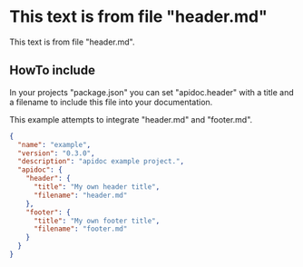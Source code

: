 # This text is from file "header.md"

This text is from file "header.md".

## HowTo include

In your projects "package.json" you can set "apidoc.header" with a title and a filename to include this file into your documentation.

This example attempts to integrate "header.md" and "footer.md".

```json
{
  "name": "example",
  "version": "0.3.0",
  "description": "apidoc example project.",
  "apidoc": {
    "header": {
      "title": "My own header title",
      "filename": "header.md"
    },
    "footer": {
      "title": "My own footer title",
      "filename": "footer.md"
    }
  }
}
```